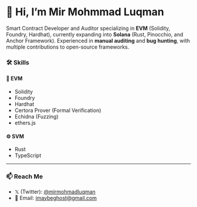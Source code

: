 # 👋 Hi, I’m **Mir Mohmmad Luqman**
Smart Contract Developer and Auditor specializing in **EVM** (Solidity, Foundry, Hardhat), currently expanding into **Solana** (Rust, Pinocchio, and Anchor Framework).
Experienced in **manual auditing** and **bug hunting**, with multiple contributions to open-source frameworks.

### 🛠️ Skills

#### 🧠 EVM

* Solidity
* Foundry
* Hardhat
* Certora Prover (Formal Verification)
* Echidna (Fuzzing)
* ethers.js

#### ⚙️ SVM

* Rust
* TypeScript

---

### 📫 Reach Me

* 𝕏 (Twitter): [@mirmohmadluqman](https://x.com/mirmohmadluqman)
* 📧 Email: [imaybeghost@gmail.com](mailto:imaybeghost@gmail.com)
